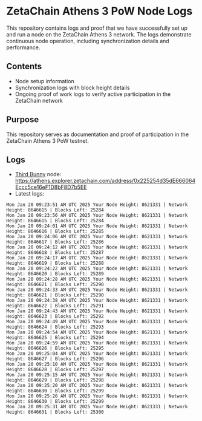 # ZetaChain Athens 3 PoW Node Logs
This repository contains logs and proof that we have successfully set up and run a node on the ZetaChain Athens 3 network. The logs demonstrate continuous node operation, including synchronization details and performance.

## Contents
- Node setup information
- Synchronization logs with block height details
- Ongoing proof of work logs to verify active participation in the ZetaChain network

## Purpose
This repository serves as documentation and proof of participation in the ZetaChain Athens 3 PoW testnet.

## Logs

- [Third Bunny](https://thirdbunny.xyz/) node: https://athens.explorer.zetachain.com/address/0x225254d35dE666064Eccc5ce16eF1D8bF8D7b5EE
- Latest logs:
```
Mon Jan 20 09:23:51 AM UTC 2025 Your Node Height: 8621331 | Network Height: 8646615 | Blocks Left: 25284
Mon Jan 20 09:23:56 AM UTC 2025 Your Node Height: 8621331 | Network Height: 8646615 | Blocks Left: 25284
Mon Jan 20 09:24:01 AM UTC 2025 Your Node Height: 8621331 | Network Height: 8646616 | Blocks Left: 25285
Mon Jan 20 09:24:06 AM UTC 2025 Your Node Height: 8621331 | Network Height: 8646617 | Blocks Left: 25286
Mon Jan 20 09:24:12 AM UTC 2025 Your Node Height: 8621331 | Network Height: 8646618 | Blocks Left: 25287
Mon Jan 20 09:24:17 AM UTC 2025 Your Node Height: 8621331 | Network Height: 8646619 | Blocks Left: 25288
Mon Jan 20 09:24:22 AM UTC 2025 Your Node Height: 8621331 | Network Height: 8646620 | Blocks Left: 25289
Mon Jan 20 09:24:28 AM UTC 2025 Your Node Height: 8621331 | Network Height: 8646621 | Blocks Left: 25290
Mon Jan 20 09:24:33 AM UTC 2025 Your Node Height: 8621331 | Network Height: 8646621 | Blocks Left: 25290
Mon Jan 20 09:24:38 AM UTC 2025 Your Node Height: 8621331 | Network Height: 8646622 | Blocks Left: 25291
Mon Jan 20 09:24:43 AM UTC 2025 Your Node Height: 8621331 | Network Height: 8646623 | Blocks Left: 25292
Mon Jan 20 09:24:49 AM UTC 2025 Your Node Height: 8621331 | Network Height: 8646624 | Blocks Left: 25293
Mon Jan 20 09:24:54 AM UTC 2025 Your Node Height: 8621331 | Network Height: 8646625 | Blocks Left: 25294
Mon Jan 20 09:24:59 AM UTC 2025 Your Node Height: 8621331 | Network Height: 8646626 | Blocks Left: 25295
Mon Jan 20 09:25:04 AM UTC 2025 Your Node Height: 8621331 | Network Height: 8646627 | Blocks Left: 25296
Mon Jan 20 09:25:10 AM UTC 2025 Your Node Height: 8621331 | Network Height: 8646628 | Blocks Left: 25297
Mon Jan 20 09:25:15 AM UTC 2025 Your Node Height: 8621331 | Network Height: 8646629 | Blocks Left: 25298
Mon Jan 20 09:25:20 AM UTC 2025 Your Node Height: 8621331 | Network Height: 8646630 | Blocks Left: 25299
Mon Jan 20 09:25:26 AM UTC 2025 Your Node Height: 8621331 | Network Height: 8646630 | Blocks Left: 25299
Mon Jan 20 09:25:31 AM UTC 2025 Your Node Height: 8621331 | Network Height: 8646631 | Blocks Left: 25300
```
